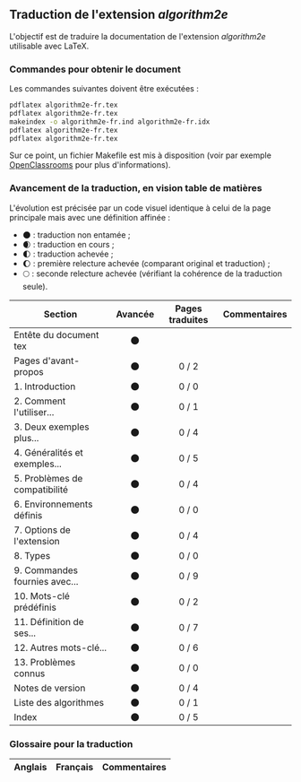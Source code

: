 ## Traduction de l'extension *algorithm2e*

L'objectif est de traduire la documentation de l'extension *algorithm2e* utilisable avec LaTeX. 


### Commandes pour obtenir le document

Les commandes suivantes doivent être exécutées :

```bash
pdflatex algorithm2e-fr.tex
pdflatex algorithm2e-fr.tex
makeindex -o algorithm2e-fr.ind algorithm2e-fr.idx
pdflatex algorithm2e-fr.tex
pdflatex algorithm2e-fr.tex
```

Sur ce point, un fichier Makefile est mis à disposition (voir par exemple [OpenClassrooms](https://openclassrooms.com/courses/compilez-sous-gnu-linux#/id/r-1130480) pour plus d'informations).


### Avancement de la traduction, en vision table de matières

L'évolution est précisée par un code visuel identique à celui de la page principale mais avec une définition affinée :

- :new_moon: : traduction non entamée ;
- :waxing_crescent_moon: : traduction en cours ;
- :first_quarter_moon: : traduction achevée ;
- :waxing_gibbous_moon: : première relecture achevée (comparant original et traduction) ; 
- :full_moon: : seconde relecture achevée (vérifiant la cohérence de la traduction seule).

Section                       | Avancée                | Pages traduites | Commentaires 
----------------------------- | :--------------------: | :-------------: | -------------------------
Entête du document tex        | :new_moon:             |                 |
Pages d'avant-propos          | :new_moon:             | 0 / 2           | 
1. Introduction               | :new_moon:             | 0 / 0           |
2. Comment l'utiliser...      | :new_moon:             | 0 / 1           |
3. Deux exemples plus...      | :new_moon:             | 0 / 4           |
4. Généralités et exemples... | :new_moon:             | 0 / 5           |
5. Problèmes de compatibilité | :new_moon:             | 0 / 4           |
6. Environnements définis     | :new_moon:             | 0 / 0           | 
7. Options de l'extension     | :new_moon:             | 0 / 4           |
8. Types                      | :new_moon:             | 0 / 0           |
9. Commandes fournies avec... | :new_moon:             | 0 / 9           |      
10. Mots-clé prédéfinis       | :new_moon:             | 0 / 2           |
11. Définition de ses...      | :new_moon:             | 0 / 7           |
12. Autres mots-clé...        | :new_moon:             | 0 / 6           |
13. Problèmes connus          | :new_moon:             | 0 / 0           |
Notes de version              | :new_moon:             | 0 / 4           |
Liste des algorithmes         | :new_moon:             | 0 / 1           |
Index                         | :new_moon:             | 0 / 5           |


### Glossaire pour la traduction

Anglais                | Français                                       | Commentaires 
---------------------- | ---------------------------------------------- | -------------------------------
